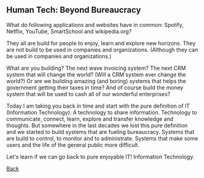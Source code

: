 ## Human Tech: Beyond Bureaucracy

What do following applications and websites have in common: Spotify, Netflix, YouTube, SmartSchool and wikipedia.org?

They all are build for people to enjoy, learn and explore new horizons. They are not build to be used in companies and organizations. (Although they can be used in companies and organizations.)

What are you building? The next wave invoicing system? The next CRM system that will change the world? (Will a CRM system ever change the world?) Or are we building amazing (and boring) systems that helps the government getting their taxes in time? And of course build the money system that will be used to cash all of our wonderful enterprises?

Today I am taking you back in time and start with the pure definition of IT (Information Technology). A technology to share information. Technology to communicate, connect, learn, explore and transfer knowledge and thoughts. But somewhere in the last decades we lost this pure definition and we started to build systems that are fueling bureaucracy. Systems that are build to control, to monitor and to administrate. Systems that make some users and the life of the general public more difficult.

Let's learn if we can go back to pure enjoyable IT! Information Technology.

[Back](SocialAndShocking.md)